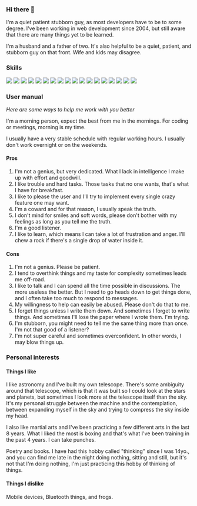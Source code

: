 ### Hi there 👋

I'm a quiet patient stubborn guy, as most developers have to be to some degree. I've been working in web development since 2004, but still aware that there are  many things yet to be learned.

I'm a husband and a father of two. It's also helpful to be a quiet, patient, and stubborn guy on that front. Wife and kids may disagree.

### Skills
![](https://img.shields.io/badge/-PHP-000?&logo=php)
![](https://img.shields.io/badge/-Python-000?&logo=Python)
![](https://img.shields.io/badge/-Vue-000?&logo=vue.js)
![](https://img.shields.io/badge/-Angular-000?&logo=angular&logoColor=DD0031)
![](https://img.shields.io/badge/-JavaScript-000?&logo=JavaScript)
![](https://img.shields.io/badge/-TypeScript-000?&logo=TypeScript)
![](https://img.shields.io/badge/-HTML5-000?&logo=html5)
![](https://img.shields.io/badge/-CSS3-000?&logo=css3&logoColor=254BDD)
![](https://img.shields.io/badge/-Sass-000?&logo=sass)
![](https://img.shields.io/badge/-WordPress-000?&logo=wordpress)
![](https://img.shields.io/badge/-Tailwind-000?&logo=tailwind-css)
![](https://img.shields.io/badge/-Bootstrap-000?&logo=bootstrap)
![](https://img.shields.io/badge/-MySQL-000?&logo=MySQL)
![](https://img.shields.io/badge/-Postgres-000?&logo=postgresql)
![](https://img.shields.io/badge/-SQLServer-000?&logo=microsoft-sql-server)
![](https://img.shields.io/badge/-Cordova-000?&logo=apache-cordova&logoColor=4CC2E4)
![](https://img.shields.io/badge/-NativeScript-000?&logo=NativeScript&logoColor=65ADF1)
![](https://img.shields.io/badge/-Ionic-000?&logo=ionic)

### User manual

_Here are some ways to help me work with you better_

I'm a morning person, expect the best from me in the mornings. For coding or meetings, morning is my time. 

I usually have a very stable schedule with regular working hours. I usually don't work overnight or on the weekends.

#### Pros

1. I'm not a genius, but very dedicated. What I lack in intelligence I make up with effort and goodwill.
2. I like trouble and hard tasks. Those tasks that no one wants, that's what I have for breakfast.
3. I like to please the user and I'll try to implement every single crazy feature one may want.
4. I'm a coward and for that reason, I usually speak the truth.
5. I don't mind for smiles and soft words, please don't bother with my feelings as long as you tell me the truth.
6. I'm a good listener. 
7. I like to learn, which means I can take a lot of frustration and anger. I'll chew a rock if there's a single drop of water inside it.

#### Cons

1. I'm not a genius. Please be patient.
2. I tend to overthink things and my taste for complexity sometimes leads me off-road.
3. I like to talk and I can spend all the time possible in discussions. The more useless the better. But I need to go heads down to get things done, and I often take too much to respond to messages.
4. My willingness to help can easily be abused. Please don't do that to me.
5. I forget things unless I write them down. And sometimes I forget to write things. And sometimes I'll lose the paper where I wrote them. I'm trying.
6. I'm stubborn, you might need to tell me the same thing more than once. I'm not that good of a listener?
7. I'm not super careful and sometimes overconfident. In other words, I may blow things up.


### Personal interests

#### Things I like

I like astronomy and I've built my own telescope. There's some ambiguity around that telescope, which is that it was built so I could look at the stars and planets, but sometimes I look more at the telescope itself than the sky. It's my personal struggle between the machine and the contemplation, between expanding myself in the sky and trying to compress the sky inside my head. 

I also like martial arts and I've been practicing a few different arts in the last 8 years. What I liked the most is boxing and that's what I've been training in the past 4 years. I can take punches. 

Poetry and books. I have had this hobby called "thinking" since I was 14yo., and you can find me late in the night doing nothing, sitting and still, but it's not that I'm doing nothing, I'm just practicing this hobby of thinking of things.

#### Things I dislike

Mobile devices, Bluetooth things, and frogs. 


